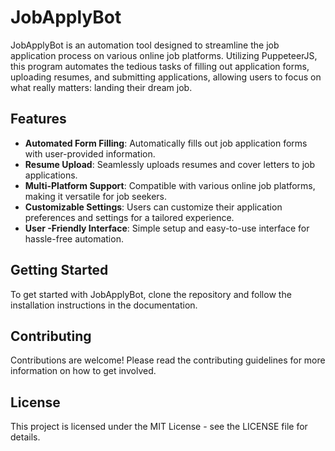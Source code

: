 # JobApplyBot

JobApplyBot is an automation tool designed to streamline the job application process on various online job platforms. Utilizing PuppeteerJS, this program automates the tedious tasks of filling out application forms, uploading resumes, and submitting applications, allowing users to focus on what really matters: landing their dream job.

## Features

- **Automated Form Filling**: Automatically fills out job application forms with user-provided information.
- **Resume Upload**: Seamlessly uploads resumes and cover letters to job applications.
- **Multi-Platform Support**: Compatible with various online job platforms, making it versatile for job seekers.
- **Customizable Settings**: Users can customize their application preferences and settings for a tailored experience.
- **User -Friendly Interface**: Simple setup and easy-to-use interface for hassle-free automation.

## Getting Started

To get started with JobApplyBot, clone the repository and follow the installation instructions in the documentation.

## Contributing

Contributions are welcome! Please read the contributing guidelines for more information on how to get involved.

## License

This project is licensed under the MIT License - see the LICENSE file for details.
